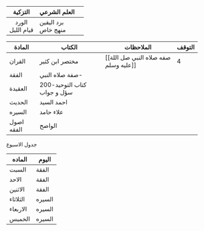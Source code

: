 


|       التزكية       | العلم الشرعي            |     |
|:-------------------:| ----------------------- |:---:|
| الورد<br>قيام الليل | برد اليقين <br>منهج خاص |     |

| المادة<span style="color:rgb(112, 48, 160)"></span> | الكتاب                      | الملاحظات                            | التوقف |
| --------------------------------------------------- | --------------------------- | ------------------------------------ | ------ |
| القران                                              | مختصر ابن كثير              | [[صفه صلاه النبي صل اللة عليه وسلم]] | 4      |
| الفقة                                               | صفة صلاه النبي-             |                                      |        |
| العقيدة                                             | كتاب التوحيد-200 سؤل و جواب |                                      |        |
| الحديث                                              | احمد السيد                  |                                      |        |
| السيره                                              | علاء حامد                   |                                      |        |
| اصول الفقه                                          | الواضح                      |                                      |        |


جدول الاسبوع

| الماده   | اليوم  |
| -------- | ------ |
| السبت    | الفقة  |
| الاحد    | الفقة  |
| الاثنين  | الفقة  |
| الثلاثاء | السيره |
| الاربعاء | السيره |
| الخميس   | السيره |
